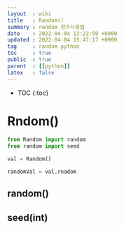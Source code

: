 ```yaml
---
layout  : wiki
title   : Random()  
summary : random 함수사용법 
date    : 2022-04-04 13:22:59 +0900
updated : 2022-04-04 15:47:17 +0900
tag     : random python 
toc     : true
public  : true
parent  : [[python]] 
latex   : false
---
```

* TOC
{:toc}

# Rndom() 
```python
from Random import random
from random import seed

val = Random() 

randomVal = val.rnadom 


```


## random()

## seed(int)
